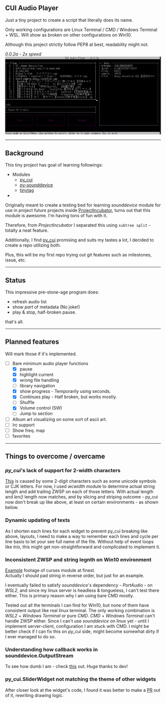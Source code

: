## CUI Audio Player

Just a tiny project to create a script that literally does its name.

Only working configurations are Linux Terminal / CMD / Windows Terminal + WSL.
Will show as broken on other configurations on Win10.

Although this project strictly follow PEP8 at best, readability might not.

*0.0.2a - 2x speed*  
![](Demo/Images/Demo.webp)

---
## Background

This tiny project has goal of learning followings:
 - Modules
   - [py_cui](https://github.com/jwlodek/py_cui)
   - [py-sounddevice](https://github.com/spatialaudio/python-sounddevice)
   - [tinytag](https://github.com/devsnd/tinytag)
 - 

Originally meant to create a testing bed for learning *sounddevice* module for use in project
 future projects inside [ProjectIncubator](github.com/jupiterbjy/ProjectIncubator), turns out that this module is
awesome. I'm having tons of fun with it.

Therefore, from *ProjectIncubator* I separated this using ```subtree split``` - totally a neat feature.

Additionally, I find [py_cui](https://github.com/jwlodek/py_cui) promising and suits my tastes a lot,
I decided to create a repo utilizing both.

Plus, this will be my first repo trying out git features such as milestones, issue, etc.

---
## Status

This impressive pre-stone-age program does:
- refresh audio list
- show *part* of metadata (No joke!)
- play & stop, half-broken pause.

that's all.

---
## Planned features
Will mark those if it's implemented.
- [ ] Bare minimum audio player functions
    - [x] pause
    - [x] highlight current
    - [x] wrong file handling
    - [ ] library navigation
    - [x] show progress - Temporarily using seconds.
    - [x] Continues play - Half broken, but works mostly.
    - [ ] Shuffle
    - [x] Volume control (SW)
    - [ ] Jump to section
- [ ] Album art visualizing on some sort of ascii art.
- [ ] lrc support
- [ ] Show freq. map
- [ ] favorites

---
## Things to overcome / overcame

### *py_cui*'s lack of support for 2-width characters
  [This](Demo/Images/compare_before.png) is caused by some 2-digit characters such as some unicode symbols or CJK letters.
  For now, I used *wcwidth* module to determine actual string length and add trailing ZWSP on each of those letters.
  With actual length and *len()* length now matches, and by slicing and striping outcome - py_cui now don't break up
  like above, at least on certain environments - as shown below.
 
### Dynamic updating of texts
  As I shorten each lines for each widget to prevent py_cui breaking like above, layouts, I need to make a way to
  remember each lines and cycle per line basis to let your see full name of the file. Without help of event loops like
  *trio*, this might get non-straightforward and complicated to implement it.

### Inconsistent ZWSP and string legnth on Win10 environment
  [Example](Demo/Images/trouble_1.png) footage of curses module at finest.  
  Actually I should pad string in reverse order, but just for an example.
 
  I eventually failed to satisfy *sounddevice*'s dependency - *PortAudio* - on *WSL2*, and since my linux server is
  headless & tongueless, I can't test there either. This is primary reason why I am using bare CMD mostly. 

  Tested out all the terminals I can find for Win10, but none of them have consistent output like real linux terminal. 
  The only working combination is *WSL2* + *Windows Terminal* or pure *CMD*. *CMD* + *Windows Terminal*
  can't handle ZWSP either. Since I can't use *sounddevice* on linux yet - until I implement server-client,
  configuration I am stuck with CMD. I might be better check if I can fix this on
  *py_cui* side, might become somewhat dirty if I ever managed to do so.

### Understanding how callback works in sounddevice.OutputStream
  To see how dumb I am - check [this](https://github.com/spatialaudiKo/python-sounddevice/issues/306) out.
  Huge thanks to dev!

### py_cui.SliderWidget not matching the theme of other widgets
  After closer look at the widget's code, I found it was better to make a 
  [PR](https://github.com/jwlodek/py_cui/pull/87) out of it, rewriting drawing logic.
  
